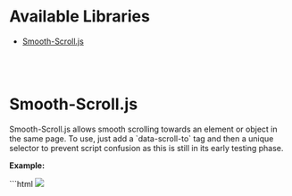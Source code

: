 # Available Libraries
<ul>
  <li><a href="#smooth-scroll">Smooth-Scroll.js</a></li>
</ul>

<br><br>
<h1 id="smooth-scroll">Smooth-Scroll.js</h1>
<p>
  Smooth-Scroll.js allows smooth scrolling towards an element or object in the same page.
  To use, just add a `data-scroll-to` tag and then a unique selector to prevent script confusion as this is still in its early testing phase.
</p>

<p><b>Example:</b></p>
```html
<html>
  <head>
    <!-- JQuery 3.6.0 -->
    <script src="https://code.jquery.com/jquery-3.6.0.min.js" integrity="sha256-/xUj+3OJU5yExlq6GSYGSHk7tPXikynS7ogEvDej/m4=" crossorigin="anonymous"></script>
    <!-- Smooth-Scroll.js 1.0 -->
    <script type="text/javascript" src="https://virus5600.github.io/Random-Developments/smooth-scroll.js"></script>
  </head>
  <body>
    <img src="https://via.placeholder.com/150" id="sample-image"/>
    <div style="margin-top:100vh; margin-bottom:100vh;"></div>
    <button data-scroll-to="#sample-image">Back To Top</button>
  </body>
</html>
```
<br>
<h5>Dependencies:</h5>
<ul>
  <li><a href="https://jquery.com/">jQuery (v3.0+)</a></li>
</ul>

<h5>Output:</h5>
<iframe width="100%" height="300" title="Sample for Smooth-Scroll.js v1.0 " src="//jsfiddle.net/Virus5600/3mq8fkgL/4/embedded/html,result/dark/" allowfullscreen="allowfullscreen" allowpaymentrequest frameborder="0"></iframe>
<br>
<p><b>Script:</b></p>
```html
<script type="text/javascript" src="https://virus5600.github.io/Random-Developments/smooth-scroll.js"></script>
```
---
